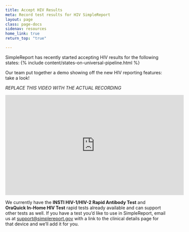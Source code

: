 ```yaml
---
title: Accept HIV Results
meta: Record test results for HIV SimpleReport
layout: page
class: page-docs
sidenav: resources
home_link: true
return_top: "true"

---
```


SimpleReport has recently started accepting HIV results for the following states:
{% include content/states-on-universal-pipeline.html %}

Our team put together a demo showing off the new HIV reporting features: take a look!

_REPLACE THIS VIDEO WITH THE ACTUAL RECORDING_

<div class="usa-embed-container">
  <iframe title="SimpleReport Training from the USDS & CDC" width="560" height="315" src="https://www.youtube.com/embed/videoseries?list=PL3U3nqqPGhab0sys3ombZmwOplRYlBOBF" frameborder="0" allow="accelerometer; autoplay; clipboard-write; encrypted-media; gyroscope; picture-in-picture" allowfullscreen></iframe>
</div>

We currently have the **INSTI HIV-1/HIV-2 Rapid Antibody Test** and **OraQuick In-Home HIV Test** rapid tests already available and can support other tests as well. If you have a test you’d like to use in SimpleReport, email us at <a href="mailto:support@simplereport.gov">support@simplereport.gov</a> with a link to the clinical details page for that device and we’ll add it for you. 

